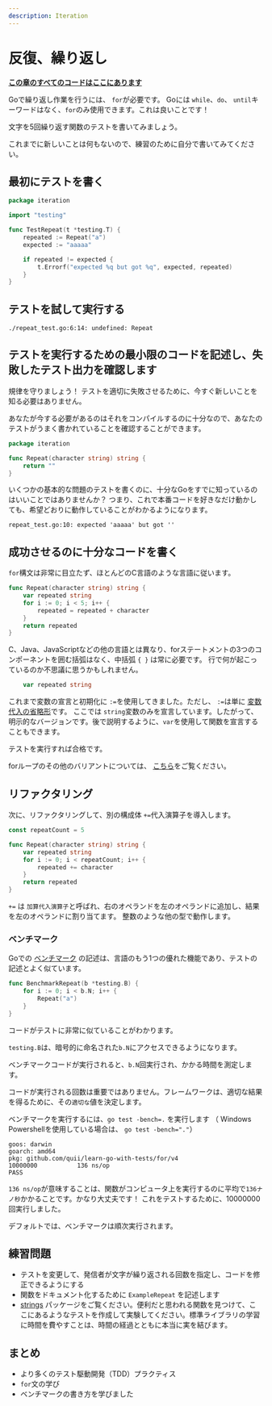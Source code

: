 ```yaml
---
description: Iteration
---
```


# 反復、繰り返し

[**この章のすべてのコードはここにあります**](https://github.com/quii/learn-go-with-tests/tree/master/for)

Goで繰り返し作業を行うには、 `for`が必要です。 Goには `while`、`do`、 `until`キーワードはなく、`for`のみ使用できます。これは良いことです！

文字を5回繰り返す関数のテストを書いてみましょう。

これまでに新しいことは何もないので、練習のために自分で書いてみてください。

## 最初にテストを書く

```go
package iteration

import "testing"

func TestRepeat(t *testing.T) {
    repeated := Repeat("a")
    expected := "aaaaa"

    if repeated != expected {
        t.Errorf("expected %q but got %q", expected, repeated)
    }
}
```

## テストを試して実行する

`./repeat_test.go:6:14: undefined: Repeat`

## テストを実行するための最小限のコードを記述し、失敗したテスト出力を確認します

規律を守りましょう！ テストを適切に失敗させるために、今すぐ新しいことを知る必要はありません。

あなたが今する必要があるのはそれをコンパイルするのに十分なので、あなたのテストがうまく書かれていることを確認することができます。

```go
package iteration

func Repeat(character string) string {
    return ""
}
```

いくつかの基本的な問題のテストを書くのに、十分なGoをすでに知っているのはいいことではありませんか？ つまり、これで本番コードを好きなだけ動かしても、希望どおりに動作していることがわかるようになります。

`repeat_test.go:10: expected 'aaaaa' but got ''`

## 成功させるのに十分なコードを書く

`for`構文は非常に目立たず、ほとんどのC言語のような言語に従います。

```go
func Repeat(character string) string {
    var repeated string
    for i := 0; i < 5; i++ {
        repeated = repeated + character
    }
    return repeated
}
```

C、Java、JavaScriptなどの他の言語とは異なり、forステートメントの3つのコンポーネントを囲む括弧はなく、中括弧 `{ }` は常に必要です。 行で何が起こっているのか不思議に思うかもしれません。

```go
    var repeated string
```

これまで変数の宣言と初期化に `:=`を使用してきました。ただし、 `:=`は単に [変数代入の省略形](https://gobyexample.com/variables)です。 ここでは `string`変数のみを宣言しています。したがって、明示的なバージョンです。後で説明するように、`var`を使用して関数を宣言することもできます。

テストを実行すれば合格です。

forループのその他のバリアントについては、 [こちら](https://gobyexample.com/for)をご覧ください。

## リファクタリング

次に、リファクタリングして、別の構成体 `+=`代入演算子を導入します。

```go
const repeatCount = 5

func Repeat(character string) string {
    var repeated string
    for i := 0; i < repeatCount; i++ {
        repeated += character
    }
    return repeated
}
```

`+=` は `加算代入演算子`と呼ばれ、右のオペランドを左のオペランドに追加し、結果を左のオペランドに割り当てます。 整数のような他の型で動作します。

### ベンチマーク

Goでの [ベンチマーク](https://golang.org/pkg/testing/#hdr-Benchmarks) の記述は、言語のもう1つの優れた機能であり、テストの記述とよく似ています。

```go
func BenchmarkRepeat(b *testing.B) {
    for i := 0; i < b.N; i++ {
        Repeat("a")
    }
}
```

コードがテストに非常に似ていることがわかります。

`testing.B`は、暗号的に命名された`b.N`にアクセスできるようになります。

ベンチマークコードが実行されると、`b.N`回実行され、かかる時間を測定します。

コードが実行される回数は重要ではありません。フレームワークは、適切な結果を得るために、その`適切な`値を決定します。

ベンチマークを実行するには、`go test -bench=.` を実行します （ Windows Powershellを使用している場合は、 `go test -bench="."`）

```text
goos: darwin
goarch: amd64
pkg: github.com/quii/learn-go-with-tests/for/v4
10000000           136 ns/op
PASS
```

`136 ns/op`が意味することは、関数がコンピュータ上を実行するのに平均で`136ナノ秒`かかることです。かなり大丈夫です！ これをテストするために、10000000回実行しました。

デフォルトでは、ベンチマークは順次実行されます。

## 練習問題

* テストを変更して、発信者が文字が繰り返される回数を指定し、コードを修正できるようにする
* 関数をドキュメント化するために `ExampleRepeat` を記述します
* [strings](https://golang.org/pkg/strings) パッケージをご覧ください。便利だと思われる関数を見つけて、ここにあるようなテストを作成して実験してください。標準ライブラリの学習に時間を費やすことは、時間の経過とともに本当に実を結びます。

## まとめ

* より多くのテスト駆動開発（TDD）プラクティス
* `for`文の学び
* ベンチマークの書き方を学びました

